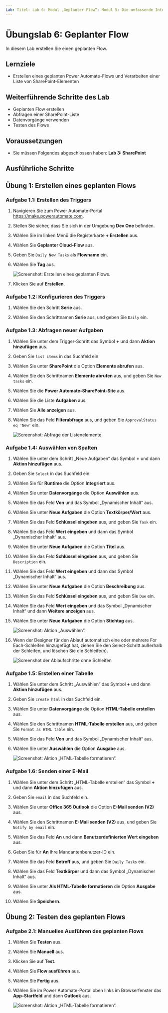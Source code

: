 ```yaml
---
Lab: Titel: Lab 6: Modul „Geplanter Flow“: Modul 5: Die umfassende Integration von Power Automate in mehrere Datenquellen
---
```


# Übungslab 6: Geplanter Flow

In diesem Lab erstellen Sie einen geplanten Flow.

## Lernziele

- Erstellen eines geplanten Power Automate-Flows und Verarbeiten einer Liste von SharePoint-Elementen

## Weiterführende Schritte des Lab

- Geplanten Flow erstellen
- Abfragen einer SharePoint-Liste
- Datenvorgänge verwenden
- Testen des Flows
  
## Voraussetzungen

- Sie müssen Folgendes abgeschlossen haben: **Lab 3: SharePoint**

## Ausführliche Schritte

## Übung 1: Erstellen eines geplanten Flows

### Aufgabe 1.1: Erstellen des Triggers

1. Navigieren Sie zum Power Automate-Portal <https://make.powerautomate.com>.

1. Stellen Sie sicher, dass Sie sich in der Umgebung **Dev One** befinden.

1. Wählen Sie im linken Menü die Registerkarte **+ Erstellen** aus.

1. Wählen Sie **Geplanter Cloud-Flow** aus.

1. Geben Sie `Daily New Tasks` als **Flowname** ein.

1. Wählen Sie **Tag** aus.

    ![Screenshot: Erstellen eines geplanten Flows.](../media/build-scheduled-flow.png)

1. Klicken Sie auf **Erstellen**.

### Aufgabe 1.2: Konfigurieren des Triggers

1. Wählen Sie den Schritt **Serie** aus.

1. Wählen Sie den Schrittnamen **Serie** aus, und geben Sie `Daily` ein.

### Aufgabe 1.3: Abfragen neuer Aufgaben

1. Wählen Sie unter dem Trigger-Schritt das Symbol **+** und dann **Aktion hinzufügen** aus.

1. Geben Sie `list items` in das Suchfeld ein.

1. Wählen Sie unter **SharePoint** die Option **Elemente abrufen** aus.

1. Wählen Sie den Schrittnamen **Elemente abrufen** aus, und geben Sie `New tasks` ein.

1. Wählen Sie die **Power Automate-SharePoint-Site** aus.

1. Wählen Sie die Liste **Aufgaben** aus.

1. Wählen Sie **Alle anzeigen** aus.

1. Wählen Sie das Feld **Filterabfrage** aus, und geben Sie `ApprovalStatus eq 'New'` ein.

    ![Screenshot: Abfrage der Listenelemente.](../media/list-items.png)

### Aufgabe 1.4: Auswählen von Spalten

1. Wählen Sie unter dem Schritt „Neue Aufgaben“ das Symbol **+** und dann **Aktion hinzufügen** aus.

1. Geben Sie `Select` in das Suchfeld ein.

1. Wählen Sie für **Runtime** die Option **Integriert** aus.

1. Wählen Sie unter **Datenvorgänge** die Option **Auswählen** aus.

1. Wählen Sie das Feld **Von** und das Symbol „Dynamischer Inhalt“ aus.

1. Wählen Sie unter **Neue Aufgaben** die Option **Textkörper/Wert** aus.

1. Wählen Sie das Feld **Schlüssel eingeben** aus, und geben Sie `Task` ein.

1. Wählen Sie das Feld **Wert eingeben** und dann das Symbol „Dynamischer Inhalt“ aus.

1. Wählen Sie unter **Neue Aufgaben** die Option **Titel** aus.

1. Wählen Sie das Feld **Schlüssel eingeben** aus, und geben Sie `Description` ein.

1. Wählen Sie das Feld **Wert eingeben** und dann das Symbol „Dynamischer Inhalt“ aus.

1. Wählen Sie unter **Neue Aufgaben** die Option **Beschreibung** aus.

1. Wählen Sie das Feld **Schlüssel eingeben** aus, und geben Sie `Due` ein.

1. Wählen Sie das Feld **Wert eingeben** und das Symbol „Dynamischer Inhalt“ und dann **Weitere anzeigen** aus.

1. Wählen Sie unter **Neue Aufgaben** die Option **Stichtag** aus.

    ![Screenshot: Aktion „Auswählen“.](../media/select-action.png)

1. Wenn der Designer für den Ablauf automatisch eine oder mehrere For Each-Schleifen hinzugefügt hat, ziehen Sie den Select-Schritt außerhalb der Schleifen, und löschen Sie die Schleife(n).

    ![Screenshot der Ablaufschritte ohne Schleifen](../media/flow-without-loops.png)

### Aufgabe 1.5: Erstellen einer Tabelle

1. Wählen Sie unter dem Schritt „Auswählen“ das Symbol **+** und dann **Aktion hinzufügen** aus.

1. Geben Sie `create html` in das Suchfeld ein.

1. Wählen Sie unter **Datenvorgänge** die Option **HTML-Tabelle erstellen** aus.

1. Wählen Sie den Schrittnamen **HTML-Tabelle erstellen** aus, und geben Sie `Format as HTML table` ein.

1. Wählen Sie das Feld **Von** und das Symbol „Dynamischer Inhalt“ aus.

1. Wählen Sie unter **Auswählen** die Option **Ausgabe** aus.

    ![Screenshot: Aktion „HTML-Tabelle formatieren“.](../media/format-html-action.png)

### Aufgabe 1.6: Senden einer E-Mail

1. Wählen Sie unter dem Schritt „HTML-Tabelle erstellen“ das Symbol **+** und dann **Aktion hinzufügen** aus.

1. Geben Sie `email` in das Suchfeld ein.

1. Wählen Sie unter **Office 365 Outlook** die Option **E-Mail senden (V2)** aus.

1. Wählen Sie den Schrittnamen **E-Mail senden (V2)** aus, und geben Sie `Notify by email` ein.

1. Wählen Sie das Feld **An** und dann **Benutzerdefinierten Wert eingeben** aus.

1. Geben Sie für **An** Ihre Mandantenbenutzer-ID ein.

1. Wählen Sie das Feld **Betreff** aus, und geben Sie `Daily Tasks` ein.

1. Wählen Sie das Feld **Textkörper** und dann das Symbol „Dynamischer Inhalt“ aus.

1. Wählen Sie unter **Als HTML-Tabelle formatieren** die Option **Ausgabe** aus.

1. Wählen Sie **Speichern**.

## Übung 2: Testen des geplanten Flows

### Aufgabe 2.1: Manuelles Ausführen des geplanten Flows

1. Wählen Sie **Testen** aus.

1. Wählen Sie **Manuell** aus.

1. Klicken Sie auf **Test**.

1. Wählen Sie **Flow ausführen** aus.

1. Wählen Sie **Fertig** aus.

1. Wählen Sie im Power Automate-Portal oben links im Browserfenster das **App-Startfeld** und dann **Outlook** aus.

    ![Screenshot: Aktion „HTML-Tabelle formatieren“.](../media/daily-tasks-email.png)
